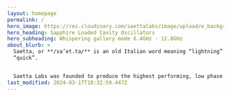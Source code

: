 ```yaml
---
layout: homepage
permalink: /
hero_image: https://res.cloudinary.com/saettalabs/image/upload/e_background_removal/SLCO-8.00_kswnqr.png
hero_heading: Sapphire Loaded Cavity Oscillators
hero_subheading: Whispering gallery mode 6.4GHz - 12.8GHz
about_blurb: >
  Saetta, or **/sa’et.ta/** is an old Italian word meaning “lightning” or
  “quick”.


  Saetta Labs was founded to produce the highest performing, low phase noise microwave oscillators. The core technology is based on whispering gallery mode sapphire loaded cavity (SLC). The company’s goal is to bring this technology from the physics lab to the microwave systems designer and to extend the use of the technology to more mainstream applications, such as radar, calibration, measurement, communications.
last_modified: 2024-03-17T18:32:59.447Z
---
```

